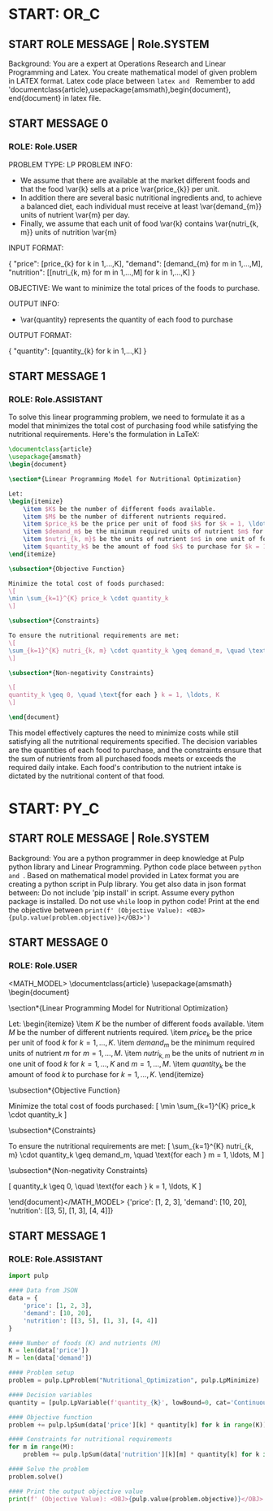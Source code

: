 # START: OR_C 
## START ROLE MESSAGE | Role.SYSTEM 
Background: You are a expert at Operations Research and Linear Programming and Latex. You create mathematical model of given problem in LATEX format. Latex code place between ```latex and ``` Remember to add 'documentclass{article},usepackage{amsmath},begin{document}, end{document} in latex file. 
## START MESSAGE 0 
### ROLE: Role.USER
<DESCRIPTION>
PROBLEM TYPE: LP
PROBLEM INFO:

- We assume that there are available at the market different foods and that the food \var{k} sells at a price \var{price_{k}} per unit. 
- In addition there are several basic nutritional ingredients and, to achieve a balanced diet, each individual must receive at least \var{demand_{m}} units of nutrient \var{m} per day. 
- Finally, we assume that each unit of food \var{k} contains \var{nutri_{k, m}} units of nutrition \var{m}

INPUT FORMAT:

{
	"price": [price_{k} for k in 1,...,K],
	"demand": [demand_{m} for m in 1,...,M],
	"nutrition": [[nutri_{k, m} for m in 1,...,M] for k in 1,...,K]
}


OBJECTIVE: We want to minimize the total prices of the foods to purchase.

OUTPUT INFO:

- \var{quantity} represents the quantity of each food to purchase

OUTPUT FORMAT:

{
	"quantity": [quantity_{k} for k in 1,...,K]
}
</DESCRIPTION>


## START MESSAGE 1 
### ROLE: Role.ASSISTANT
To solve this linear programming problem, we need to formulate it as a model that minimizes the total cost of purchasing food while satisfying the nutritional requirements. Here's the formulation in LaTeX:

```latex
\documentclass{article}
\usepackage{amsmath}
\begin{document}

\section*{Linear Programming Model for Nutritional Optimization}

Let:
\begin{itemize}
    \item $K$ be the number of different foods available.
    \item $M$ be the number of different nutrients required.
    \item $price_k$ be the price per unit of food $k$ for $k = 1, \ldots, K$.
    \item $demand_m$ be the minimum required units of nutrient $m$ for $m = 1, \ldots, M$.
    \item $nutri_{k, m}$ be the units of nutrient $m$ in one unit of food $k$ for $k = 1, \ldots, K$ and $m = 1, \ldots, M$.
    \item $quantity_k$ be the amount of food $k$ to purchase for $k = 1, \ldots, K$.
\end{itemize}

\subsection*{Objective Function}

Minimize the total cost of foods purchased:
\[
\min \sum_{k=1}^{K} price_k \cdot quantity_k
\]

\subsection*{Constraints}

To ensure the nutritional requirements are met:
\[
\sum_{k=1}^{K} nutri_{k, m} \cdot quantity_k \geq demand_m, \quad \text{for each } m = 1, \ldots, M
\]

\subsection*{Non-negativity Constraints}

\[
quantity_k \geq 0, \quad \text{for each } k = 1, \ldots, K
\]

\end{document}
```

This model effectively captures the need to minimize costs while still satisfying all the nutritional requirements specified. The decision variables are the quantities of each food to purchase, and the constraints ensure that the sum of nutrients from all purchased foods meets or exceeds the required daily intake. Each food's contribution to the nutrient intake is dictated by the nutritional content of that food.

# START: PY_C 
## START ROLE MESSAGE | Role.SYSTEM 
Background: You are a python programmer in deep knowledge at Pulp python library and Linear Programming. Python code place between ```python and ```. Based on mathematical model provided in Latex format you are creating a python script in Pulp library. You get also data in json format between: <DATA></DATA> Do not include 'pip install' in script. Assume every python package is installed. Do not use `while` loop in python code! Print at the end the objective between <OBJ></OBJ> `print(f' (Objective Value): <OBJ>{pulp.value(problem.objective)}</OBJ>')` 
## START MESSAGE 0 
### ROLE: Role.USER
<MATH_MODEL>
\documentclass{article}
\usepackage{amsmath}
\begin{document}

\section*{Linear Programming Model for Nutritional Optimization}

Let:
\begin{itemize}
    \item $K$ be the number of different foods available.
    \item $M$ be the number of different nutrients required.
    \item $price_k$ be the price per unit of food $k$ for $k = 1, \ldots, K$.
    \item $demand_m$ be the minimum required units of nutrient $m$ for $m = 1, \ldots, M$.
    \item $nutri_{k, m}$ be the units of nutrient $m$ in one unit of food $k$ for $k = 1, \ldots, K$ and $m = 1, \ldots, M$.
    \item $quantity_k$ be the amount of food $k$ to purchase for $k = 1, \ldots, K$.
\end{itemize}

\subsection*{Objective Function}

Minimize the total cost of foods purchased:
\[
\min \sum_{k=1}^{K} price_k \cdot quantity_k
\]

\subsection*{Constraints}

To ensure the nutritional requirements are met:
\[
\sum_{k=1}^{K} nutri_{k, m} \cdot quantity_k \geq demand_m, \quad \text{for each } m = 1, \ldots, M
\]

\subsection*{Non-negativity Constraints}

\[
quantity_k \geq 0, \quad \text{for each } k = 1, \ldots, K
\]

\end{document}</MATH_MODEL>
<DATA>
{'price': [1, 2, 3], 'demand': [10, 20], 'nutrition': [[3, 5], [1, 3], [4, 4]]}</DATA>


## START MESSAGE 1 
### ROLE: Role.ASSISTANT
```python
import pulp

#### Data from JSON
data = {
    'price': [1, 2, 3],
    'demand': [10, 20],
    'nutrition': [[3, 5], [1, 3], [4, 4]]
}

#### Number of foods (K) and nutrients (M)
K = len(data['price'])
M = len(data['demand'])

#### Problem setup
problem = pulp.LpProblem("Nutritional_Optimization", pulp.LpMinimize)

#### Decision variables
quantity = [pulp.LpVariable(f'quantity_{k}', lowBound=0, cat='Continuous') for k in range(K)]

#### Objective function
problem += pulp.lpSum(data['price'][k] * quantity[k] for k in range(K))

#### Constraints for nutritional requirements
for m in range(M):
    problem += pulp.lpSum(data['nutrition'][k][m] * quantity[k] for k in range(K)) >= data['demand'][m]

#### Solve the problem
problem.solve()

#### Print the output objective value
print(f' (Objective Value): <OBJ>{pulp.value(problem.objective)}</OBJ>')
```

